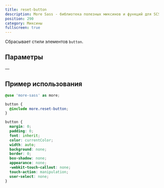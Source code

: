 ```yaml
---
title: reset-button
description: More Sass - библиотека полезных миксинов и функций для SCSS.
position: 290
category: Миксины
fullscreen: true
---
```


Сбрасывает стили элементов `button`.

## Параметры

—

## Пример использования

<code-group>

  <code-block label="SCSS" active>

  ```scss
  @use 'more-sass' as more;

  button {
  	@include more.reset-button;
  }
  ```

  </code-block>

  <code-block label="Результат">

  ```css
  button {
  	margin: 0;
  	padding: 0;
  	font: inherit;
  	color: currentColor;
  	width: auto;
  	background: none;
  	border: 0;
  	box-shadow: none;
  	appearance: none;
  	-webkit-touch-callout: none;
  	touch-action: manipulation;
  	user-select: none;
  }
  ```

  </code-block>

</code-group>
